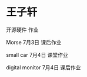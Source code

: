 # 王子轩
开源硬件 作业

Morse             7月3日 课后作业  

small car         7月4日 课堂作业

digital monitor   7月4日 课后作业
